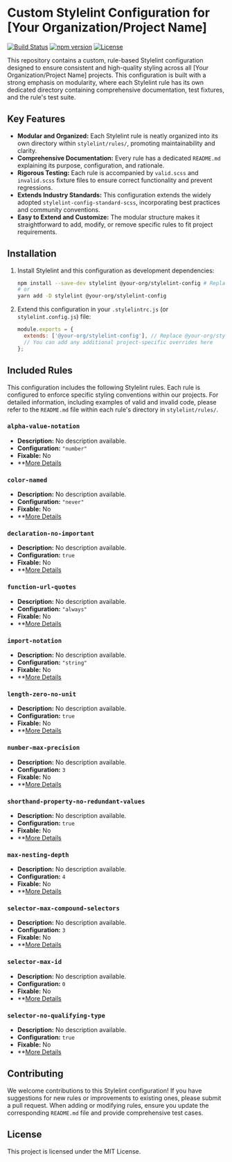 # Custom Stylelint Configuration for [Your Organization/Project Name]

[![Build Status](your_ci_badge_link_here)](your_ci_link_here)
[![npm version](your_npm_badge_link_here)](your_npm_link_here)
[![License](https://img.shields.io/badge/License-MIT-yellow.svg)](https://opensource.org/licenses/MIT)

This repository contains a custom, rule-based Stylelint configuration designed to ensure consistent and high-quality styling across all [Your Organization/Project Name] projects. This configuration is built with a strong emphasis on modularity, where each Stylelint rule has its own dedicated directory containing comprehensive documentation, test fixtures, and the rule's test suite.

## Key Features

* **Modular and Organized:** Each Stylelint rule is neatly organized into its own directory within `stylelint/rules/`, promoting maintainability and clarity.
* **Comprehensive Documentation:** Every rule has a dedicated `README.md` explaining its purpose, configuration, and rationale.
* **Rigorous Testing:** Each rule is accompanied by `valid.scss` and `invalid.scss` fixture files to ensure correct functionality and prevent regressions.
* **Extends Industry Standards:** This configuration extends the widely adopted `stylelint-config-standard-scss`, incorporating best practices and community conventions.
* **Easy to Extend and Customize:** The modular structure makes it straightforward to add, modify, or remove specific rules to fit project requirements.

## Installation

1.  Install Stylelint and this configuration as development dependencies:

    ```bash
    npm install --save-dev stylelint @your-org/stylelint-config # Replace @your-org/stylelint-config with your actual package name
    # or
    yarn add -D stylelint @your-org/stylelint-config
    ```

2.  Extend this configuration in your `.stylelintrc.js` (or `stylelint.config.js`) file:

    ```javascript
    module.exports = {
      extends: ['@your-org/stylelint-config'], // Replace @your-org/stylelint-config with your actual package name
      // You can add any additional project-specific overrides here
    };
    ```

## Included Rules

This configuration includes the following Stylelint rules.  Each rule is configured to enforce specific styling conventions within our projects.  For detailed information, including examples of valid and invalid code, please refer to the `README.md` file within each rule's directory in `stylelint/rules/`.

### `alpha-value-notation`

* **Description:** No description available.
* **Configuration:** `"number"`
* **Fixable:** No
* **[More Details](./rules/alpha-value-notation/README.md)

### `color-named`

* **Description:** No description available.
* **Configuration:** `"never"`
* **Fixable:** No
* **[More Details](./rules/color-named/README.md)

### `declaration-no-important`

* **Description:** No description available.
* **Configuration:** `true`
* **Fixable:** No
* **[More Details](./rules/declaration-no-important/README.md)

### `function-url-quotes`

* **Description:** No description available.
* **Configuration:** `"always"`
* **Fixable:** No
* **[More Details](./rules/function-url-quotes/README.md)

### `import-notation`

* **Description:** No description available.
* **Configuration:** `"string"`
* **Fixable:** No
* **[More Details](./rules/import-notation/README.md)

### `length-zero-no-unit`

* **Description:** No description available.
* **Configuration:** `true`
* **Fixable:** No
* **[More Details](./rules/length-zero-no-unit/README.md)

### `number-max-precision`

* **Description:** No description available.
* **Configuration:** `3`
* **Fixable:** No
* **[More Details](./rules/number-max-precision/README.md)

### `shorthand-property-no-redundant-values`

* **Description:** No description available.
* **Configuration:** `true`
* **Fixable:** No
* **[More Details](./rules/shorthand-property-no-redundant-values/README.md)

### `max-nesting-depth`

* **Description:** No description available.
* **Configuration:** `4`
* **Fixable:** No
* **[More Details](./rules/max-nesting-depth/README.md)

### `selector-max-compound-selectors`

* **Description:** No description available.
* **Configuration:** `3`
* **Fixable:** No
* **[More Details](./rules/selector-max-compound-selectors/README.md)

### `selector-max-id`

* **Description:** No description available.
* **Configuration:** `0`
* **Fixable:** No
* **[More Details](./rules/selector-max-id/README.md)

### `selector-no-qualifying-type`

* **Description:** No description available.
* **Configuration:** `true`
* **Fixable:** No
* **[More Details](./rules/selector-no-qualifying-type/README.md)

## Contributing

We welcome contributions to this Stylelint configuration! If you have suggestions for new rules or improvements to existing ones, please submit a pull request.  When adding or modifying rules, ensure you update the corresponding `README.md` file and provide comprehensive test cases.

## License

This project is licensed under the MIT License.

